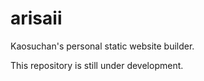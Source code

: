 # arisaii #

Kaosuchan's personal static website builder.

This repository is still under development.
 